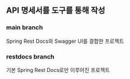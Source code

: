 ## API 명세서를 도구를 통해 작성
### main branch
Spring Rest Docs와 Swagger UI를 결합한 프로젝트
### restdocs branch
기본 Spring Rest Docs로만 이루어진 프로젝트<br>
